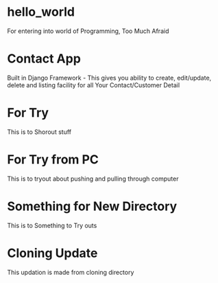 # hello_world
For entering into world of Programming, Too Much Afraid

# Contact App
Built in Django Framework - This gives you ability to create, edit/update, delete and listing facility for all Your Contact/Customer Detail

# For Try
This is to Shorout stuff

# For Try from PC
This is to tryout about pushing and pulling through computer

# Something for New Directory
This is to Something to Try outs

# Cloning Update
This updation is made from cloning directory
